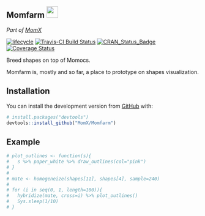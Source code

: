 
<!-- README.md is generated from README.Rmd. Please edit that file -->
Momfarm <img src="https://noto-website-2.storage.googleapis.com/emoji/emoji_u1f407.png" width="30px">
-----------------------------------------------------------------------------------------------------

*Part of [MomX](https://momx.github.io/MomX/)*

<!-- Badges -->
[![lifecycle](https://img.shields.io/badge/lifecycle-experimental-orange.svg)](https://www.tidyverse.org/lifecycle/#experimental) [![Travis-CI Build Status](https://travis-ci.org/MomX/Momfarm.svg?branch=master)](https://travis-ci.org/MomX/Momfarm) [![CRAN\_Status\_Badge](http://www.r-pkg.org/badges/version/Momfarm)](http://cran.r-project.org/package=Momfarm) [![Coverage Status](https://img.shields.io/codecov/c/github/MomX/Momfarm/master.svg)](https://codecov.io/github/MomX/Momfarm?branch=master)

Breed shapes on top of Momocs.

Momfarm is, mostly and so far, a place to prototype on shapes visualization.

Installation
------------

You can install the development version from [GitHub](https://github.com/MomX) with:

``` r
# install.packages("devtools")
devtools::install_github("MomX/Momfarm")
```

Example
-------

``` r
# plot_outlines <- function(s){
#   s %>% paper_white %>% draw_outlines(col="pink")
# }
#
# mate <- homogeneize(shapes[11], shapes[4], sample=240)
#
# for (i in seq(0, 1, length=100)){
#   hybridize(mate, cross=i) %>% plot_outlines()
#   Sys.sleep(1/10)
# }
```
